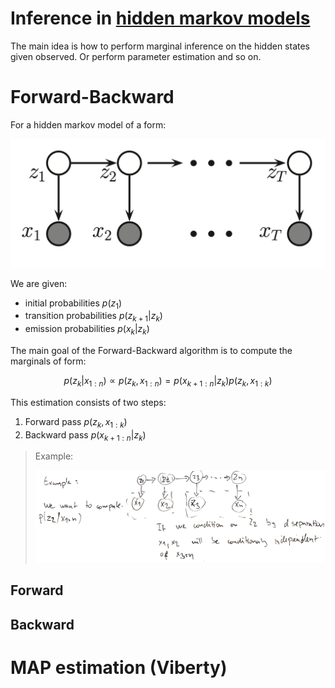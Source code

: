 # Inference in [hidden markov models](hidden_markov_models.md)

The main idea is how to perform marginal inference on the hidden states given observed. Or perform parameter estimation and so on.
# Forward-Backward

For a hidden markov model of a form:

![](../.images/machine_learning/hmm_example_1.png)

We are given:
* initial probabilities $p(z_1)$
* transition probabilities $p(z_{k+1}|z_k)$
* emission probabilities $p(x_k|z_k)$

The main goal of the Forward-Backward algorithm is to compute the marginals of form:

$$
p(z_k|x_{1:n}) \propto p(z_k,x_{1:n}) = p(x_{k+1:n}|z_k)p(z_k,x_{1:k})
$$

This estimation consists of two steps:

1. Forward pass $p(z_k,x_{1:k})$
2. Backward pass $p(x_{k+1:n}|z_k)$

> Example:
> 
> ![](../.images/machine_learning/forward_backward_marginal.png)
> 
## Forward
## Backward


# MAP estimation (Viberty)